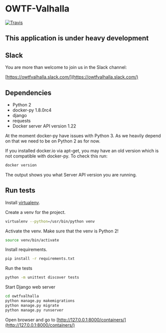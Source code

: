 # OWTF-Valhalla

[![Travis](https://travis-ci.org/Kodkollektivet/owtf-valhalla.svg?branch=master)](https://travis-ci.org/Kodkollektivet/owtf-valhalla)

## This application is under heavy development

## Slack

You are more than welcome to join us in the Slack channel:

[https://owtfvalhalla.slack.com/](https://owtfvalhalla.slack.com/)


## Dependencies
* Python 2
* docker-py 1.8.0rc4
* django
* requests
* Docker server API version 1.22

At the moment docker-py have issues with Python 3.
As we heavily depend on that we need to be on Python 2
as for now. 

If you installed docker.io via apt-get, you may have an old version which is not compatible with docker-py. To check this run:
```bash
docker version
```
The output shows you what Server API version you are running.

## Run tests

Install [virtualenv](https://virtualenv.pypa.io/en/latest/installation.html).

Create a venv for the project.

```bash
virtualenv --python=/usr/bin/python venv
```

Activate the venv.
Make sure that the venv is Python 2!

```bash
source venv/bin/activate
```

Install requirements.

```bash
pip install -r requirements.txt
```

Run the tests

```bash
python -m unittest discover tests
```

Start Django web server

```bash
cd owtfvalhalla
python manage.py makemigrations
python manage.py migrate
python manage.py runserver
```

Open browser and go to [http://127.0.0.1:8000/containers/](http://127.0.0.1:8000/containers/)

